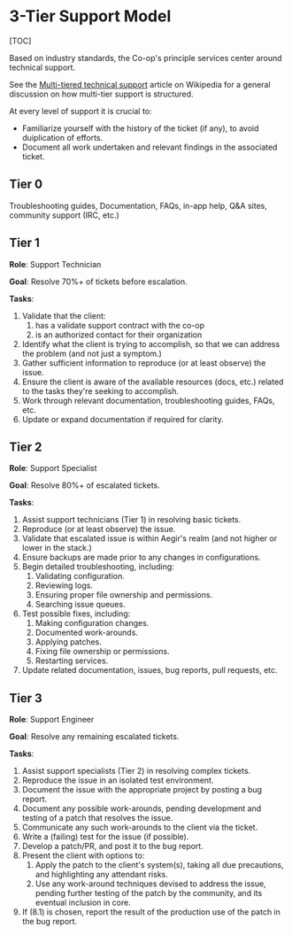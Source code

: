 3-Tier Support Model
====================

[TOC]

Based on industry standards, the Co-op's principle services center around technical support.

See the [Multi-tiered technical support](https://en.wikipedia.org/wiki/Technical_support#Multi-tiered_technical_support) article on Wikipedia for a general discussion on how multi-tier support is structured.

At every level of support it is crucial to:

* Familiarize yourself with the history of the ticket (if any), to avoid duiplication of efforts.
* Document all work undertaken and relevant findings in the associated ticket.


Tier 0
------

Troubleshooting guides, Documentation, FAQs, in-app help, Q&A sites, community support (IRC, etc.)

Tier 1
------

**Role**: Support Technician

**Goal**: Resolve 70%+ of tickets before escalation.

**Tasks**:

1. Validate that the client:
    1. has a validate support contract with the co-op
    2. is an authorized contact for their organization
2. Identify what the client is trying to accomplish, so that we can address the problem (and not just a symptom.)
3. Gather sufficient information to reproduce (or at least observe) the issue.
4. Ensure the client is aware of the available resources (docs, etc.) related to the tasks they're seeking to accomplish. 
5. Work through relevant documentation, troubleshooting guides, FAQs, etc.
6. Update or expand documentation if required for clarity.

Tier 2
------

**Role**: Support Specialist

**Goal**: Resolve 80%+ of escalated tickets.

**Tasks**:

1. Assist support technicians (Tier 1) in resolving basic tickets.
2. Reproduce (or at least observe) the issue.
3. Validate that escalated issue is within Aegir's realm (and not higher or lower in the stack.)
4. Ensure backups are made prior to any changes in configurations.
5. Begin detailed troubleshooting, including:
    1. Validating configuration.
    2. Reviewing logs.
    3. Ensuring proper file ownership and permissions.
    4. Searching issue queues.
6. Test possible fixes, including:
    1. Making configuration changes.
    2. Documented work-arounds.
    3. Applying patches.
    4. Fixing file ownership or permissions.
    5. Restarting services.
7. Update related documentation, issues, bug reports, pull requests, etc.


Tier 3
------

**Role**: Support Engineer

**Goal**: Resolve any remaining escalated tickets.

**Tasks**:

1. Assist support specialists (Tier 2) in resolving complex tickets.
2. Reproduce the issue in an isolated test environment.
3. Document the issue with the appropriate project by posting a bug report.
4. Document any possible work-arounds, pending development and testing of a patch that resolves the issue.
5. Communicate any such work-arounds to the client via the ticket.
6. Write a (failing) test for the issue (if possible).
7. Develop a patch/PR, and post it to the bug report.
8. Present the client with options to:
    1. Apply the patch to the client's system(s), taking all due precautions, and highlighting any attendant risks.
    2. Use any work-around techniques devised to address the issue, pending further testing of the patch by the community, and its eventual inclusion in core.
9. If (8.1) is chosen, report the result of the production use of the patch in the bug report.

